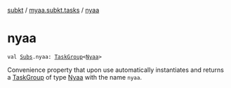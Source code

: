 [subkt](../index.md) / [myaa.subkt.tasks](index.md) / [nyaa](./nyaa.md)

# nyaa

`val `[`Subs`](-subs/index.md)`.nyaa: `[`TaskGroup`](-task-group/index.md)`<`[`Nyaa`](-nyaa/index.md)`>`

Convenience property that upon use automatically instantiates and returns a
[TaskGroup](-task-group/index.md) of type [Nyaa](-nyaa/index.md) with the name `nyaa`.


